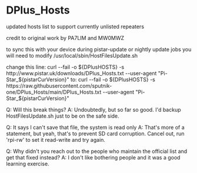 # DPlus_Hosts
updated hosts list to support currently unlisted repeaters

credit to original work by PA7LIM and MW0MWZ

to sync this with your device during pistar-update or nightly update jobs you will need to modify /usr/local/sbin/HostFilesUpdate.sh

change this line:
curl --fail -o ${DPlusHOSTS} -s http://www.pistar.uk/downloads/DPlus_Hosts.txt --user-agent "Pi-Star_${pistarCurVersion}"
to:
curl --fail -o ${DPlusHOSTS} -s https://raw.githubusercontent.com/sputnik-one/DPlus_Hosts/main/DPlus_Hosts.txt --user-agent "Pi-Star_${pistarCurVersion}"

Q: Will this break things?
A: Undoubtedly, but so far so good.  I'd backup HostFilesUpdate.sh just to be on the safe side.

Q: It says I can't save that file, the system is read only
A: That's more of a statement, but yeah, that's to prevent SD card corruption.  Cancel out, run 'rpi-rw' to set it read-write and try again.

Q: Why didn't you reach out to the people who maintain the official list and get that fixed instead?
A: I don't like bothering people and it was a good learning exercise.
